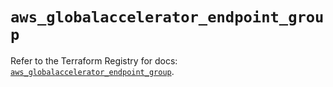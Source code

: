 # `aws_globalaccelerator_endpoint_group`

Refer to the Terraform Registry for docs: [`aws_globalaccelerator_endpoint_group`](https://registry.terraform.io/providers/hashicorp/aws/6.8.0/docs/resources/globalaccelerator_endpoint_group).
